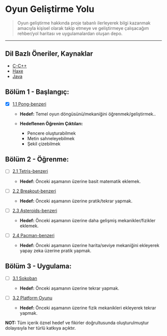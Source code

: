 # Oyun Geliştirme Yolu

> Oyun geliştirme hakkında proje tabanlı ilerleyerek bilgi kazanmak amacıyla kişisel olarak takip etmeye ve geliştirmeye çalışacağım rehber/yol haritası ve uygulamalardan oluşan depo.

---

## Dil Bazlı Öneriler, Kaynaklar

- [C-C++](c-cpp.md)
- [Haxe](haxe.md)
- [Java](java.md)

## Bölüm 1 - Başlangıç:

- [x] [1.1 Pong-benzeri](https://github.com/nuriu/ogy-oyunlar/tree/master/pong-ish)

  - **Hedef:** Temel oyun döngüsünü/mekaniğini öğrenmek/geliştirmek..

  - **Hedeflenen Öğrenim Çıktıları:**
    - Pencere oluşturabilmek
    - Metin sahneleyebilmek
    - Şekil çizebilmek

## Bölüm 2 - Öğrenme:

- [ ] [2.1 Tetris-benzeri]()

  - **Hedef:** Önceki aşamanın üzerine basit matematik eklemek.

- [ ] [2.2 Breakout-benzeri]()

  - **Hedef:** Önceki aşamanın üzerine pratik/tekrar yapmak.

- [ ] [2.3 Asteroids-benzeri]()

  - **Hedef:** Önceki aşamanın üzerine daha gelişmiş mekanikler/fizikler eklemek.

- [ ] [2.4 Pacman-benzeri]()
  - **Hedef:** Önceki aşamanın üzerine harita/seviye mekaniğini ekleyerek yapay zeka üzerine pratik yapmak.

## Bölüm 3 - Uygulama:

- [ ] [3.1 Sokoban]()

  - **Hedef:** Önceki aşamanın üzerine tekrar yapmak.

- [ ] [3.2 Platform Oyunu]()
  - **Hedef:** Önceki aşamanın üzerine fizik mekanikleri ekleyerek tekrar yapmak.

**NOT:** Tüm içerik öznel hedef ve fikirler doğrultusunda oluşturulmuştur dolayısıyla her türlü katkıya açıktır.
